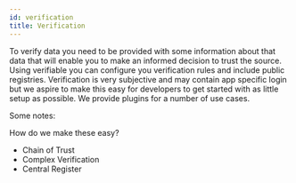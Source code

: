 ```yaml
---
id: verification
title: Verification
---
```


To verify data you need to be provided with some information about that data that will enable you to make an informed decision to trust the source. Using verifiable you can configure you verification rules and include public registries. Verification is very subjective and may contain app specific login but we aspire to make this easy for developers to get started with as little setup as possible. We provide plugins for a number of use cases.

Some notes:

How do we make these easy?

- Chain of Trust
- Complex Verification
- Central Register

